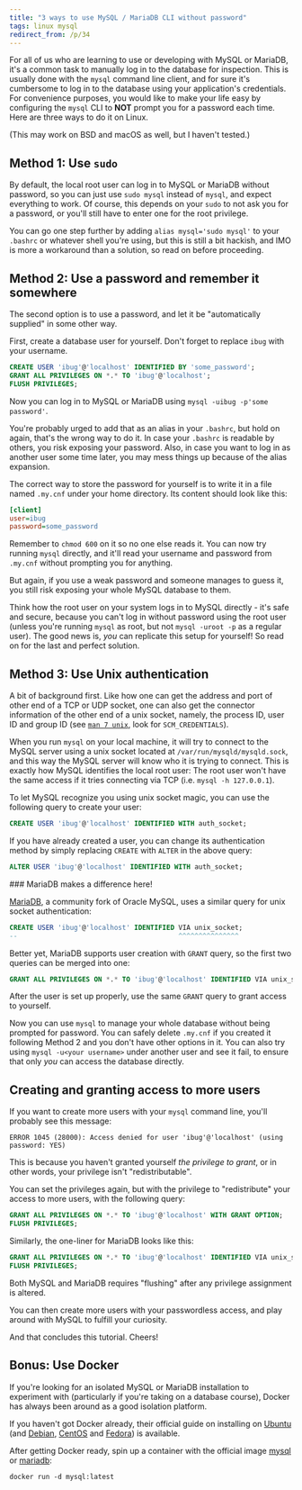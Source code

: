 ```yaml
---
title: "3 ways to use MySQL / MariaDB CLI without password"
tags: linux mysql
redirect_from: /p/34
---
```


For all of us who are learning to use or developing with MySQL or MariaDB, it's a common task to manually log in to the database for inspection. This is usually done with the `mysql` command line client, and for sure it's cumbersome to log in to the database using your application's credentials. For convenience purposes, you would like to make your life easy by configuring the `mysql` CLI to **NOT** prompt you for a password each time. Here are three ways to do it on Linux.

(This may work on BSD and macOS as well, but I haven't tested.)

## Method 1: Use `sudo`

By default, the local root user can log in to MySQL or MariaDB without password, so you can just use `sudo mysql` instead of `mysql`, and expect everything to work. Of course, this depends on your `sudo` to not ask you for a password, or you'll still have to enter one for the root privilege.

You can go one step further by adding `alias mysql='sudo mysql'` to your `.bashrc` or whatever shell you're using, but this is still a bit hackish, and IMO is more a workaround than a solution, so read on before proceeding.

## Method 2: Use a password and remember it somewhere

The second option is to use a password, and let it be "automatically supplied" in some other way.

First, create a database user for yourself. Don't forget to replace `ibug` with your username.

```sql
CREATE USER 'ibug'@'localhost' IDENTIFIED BY 'some_password';
GRANT ALL PRIVILEGES ON *.* TO 'ibug'@'localhost';
FLUSH PRIVILEGES;
```

Now you can log in to MySQL or MariaDB using `mysql -uibug -p'some password'`.

You're probably urged to add that as an alias in your `.bashrc`, but hold on again, that's the wrong way to do it. In case your `.bashrc` is readable by others, you risk exposing your password. Also, in case you want to log in as another user some time later, you may mess things up because of the alias expansion.

The correct way to store the password for yourself is to write it in a file named `.my.cnf` under your home directory. Its content should look like this:

```ini
[client]
user=ibug
password=some_password
```

Remember to `chmod 600` on it so no one else reads it. You can now try running `mysql` directly, and it'll read your username and password from `.my.cnf` without prompting you for anything.

But again, if you use a weak password and someone manages to guess it, you still risk exposing your whole MySQL database to them.

Think how the root user on your system logs in to MySQL directly - it's safe and secure, because you can't log in without password using the root user (unless you're running `mysql` as root, but not `mysql -uroot -p` as a regular user). The good news is, *you* can replicate this setup for yourself! So read on for the last and perfect solution.

## Method 3: Use Unix authentication

A bit of background first. Like how one can get the address and port of other end of a TCP or UDP socket, one can also get the connector information of the other end of a unix socket, namely, the process ID, user ID and group ID (see [`man 7 unix`][unix.7], look for `SCM_CREDENTIALS`).

When you run `mysql` on your local machine, it will try to connect to the MySQL server using a unix socket located at `/var/run/mysqld/mysqld.sock`, and this way the MySQL server will know who it is trying to connect. This is exactly how MySQL identifies the local root user: The root user won't have the same access if it tries connecting via TCP (i.e. `mysql -h 127.0.0.1`).

To let MySQL recognize you using unix socket magic, you can use the following query to create your user:

```sql
CREATE USER 'ibug'@'localhost' IDENTIFIED WITH auth_socket;
```

If you have already created a user, you can change its authentication method by simply replacing `CREATE` with `ALTER` in the above query:

```sql
ALTER USER 'ibug'@'localhost' IDENTIFIED WITH auth_socket;
```

<div class="notice--primary" markdown="1">
### <i class="fas fa-exclamation-circle"></i> MariaDB makes a difference here!

[MariaDB][mariadb], a community fork of Oracle MySQL, uses a similar query for unix socket authentication:

```sql
CREATE USER 'ibug'@'localhost' IDENTIFIED VIA unix_socket;
--                                        ^^^^^^^^^^^^^^^
```

Better yet, MariaDB supports user creation with `GRANT` query, so the first two queries can be merged into one:

```sql
GRANT ALL PRIVILEGES ON *.* TO 'ibug'@'localhost' IDENTIFIED VIA unix_socket;
```
</div>

After the user is set up properly, use the same `GRANT` query to grant access to yourself.

Now you can use `mysql` to manage your whole database without being prompted for password. You can safely delete `.my.cnf` if you created it following Method 2 and you don't have other options in it. You can also try using `mysql -u<your username>` under another user and see it fail, to ensure that only *you* can access the database directly.

## <i class="fas fa-lightbulb"></i> Creating and granting access to more users

If you want to create more users with your `mysql` command line, you'll probably see this message:

```text
ERROR 1045 (28000): Access denied for user 'ibug'@'localhost' (using password: YES)
```

This is because you haven't granted yourself *the privilege to grant*, or in other words, your privilege isn't "redistributable".

You can set the privileges again, but with the privilege to "redistribute" your access to more users, with the following query:

```sql
GRANT ALL PRIVILEGES ON *.* TO 'ibug'@'localhost' WITH GRANT OPTION;
FLUSH PRIVILEGES;
```

Similarly, the one-liner for MariaDB looks like this:

```sql
GRANT ALL PRIVILEGES ON *.* TO 'ibug'@'localhost' IDENTIFIED VIA unix_socket WITH GRANT OPTION;
FLUSH PRIVILEGES;
```

Both MySQL and MariaDB requires "flushing" after any privilege assignment is altered.

You can then create more users with your passwordless access, and play around with MySQL to fulfill your curiosity.

And that concludes this tutorial. Cheers!

## Bonus: Use Docker

If you're looking for an isolated MySQL or MariaDB installation to experiment with (particularly if you're taking on a database course), Docker has always been around as a good isolation platform.

If you haven't got Docker already, their official guide on installing on [Ubuntu](https://docs.docker.com/install/linux/docker-ce/ubuntu/) (and [Debian](https://docs.docker.com/install/linux/docker-ce/debian/), [CentOS](https://docs.docker.com/install/linux/docker-ce/centos) and [Fedora](https://docs.docker.com/install/linux/docker-ce/fedora/)) is available.

After getting Docker ready, spin up a container with the official image [mysql](https://hub.docker.com/_/mysql) or [mariadb](https://hub.docker.com/_/mariadb):

```shell
docker run -d mysql:latest
```


  [unix.7]: http://man7.org/linux/man-pages/man7/unix.7.html "unix(7)"
  [mariadb]: https://en.wikipedia.org/wiki/MariaDB
